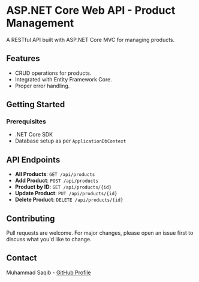 # ASP.NET Core Web API - Product Management

A RESTful API built with ASP.NET Core MVC for managing products.

## Features

- CRUD operations for products.
- Integrated with Entity Framework Core.
- Proper error handling.

## Getting Started

### Prerequisites

- .NET Core SDK
- Database setup as per `ApplicationDbContext`


## API Endpoints

- **All Products**: `GET /api/products`
- **Add Product**: `POST /api/products`
- **Product by ID**: `GET /api/products/{id}`
- **Update Product**: `PUT /api/products/{id}`
- **Delete Product**: `DELETE /api/products/{id}`

## Contributing

Pull requests are welcome. For major changes, please open an issue first to discuss what you'd like to change.

## Contact

Muhammad Saqib - [GitHub Profile](https://github.com/MuhammadSaqib786)

